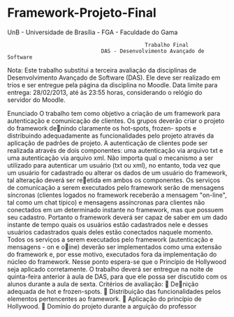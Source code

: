 Framework-Projeto-Final
=======================

UnB - Universidade de Brasília - FGA - Faculdade do Gama

                                                Trabalho Final
                                  DAS - Desenvolvimento Avançado de Software
                                  
Nota: Este trabalho substitui a terceira avaliação da disciplinas de Desenvolvimento Avançado de
Software (DAS). Ele deve ser realizado em trios e ser entregue pela página da disciplina no Moodle.
Data limite para entrega: 28/02/2013, até às 23:55 horas, considerando o relógio do servidor do Moodle.

  Enunciado
O trabalho tem como objetivo a criação de um framework para autenticação e comunicação de
clientes. Os grupos deverão criar o projeto do framework denindo claramente os hot-spots, frozen-
spots e distribuindo adequadamente as funcionalidades pelo projeto através da aplicação de padrões
de projeto.
A autenticação de clientes pode ser realizada através de dois componentes: uma autenticação via
arquivo txt e uma autenticação via arquivo xml. Não importa qual o mecanismo a ser utilizado para
autenticar um usuário (txt ou xml), no entanto, toda vez que um usuário for cadastrado ou alterar os
dados de um usuário do framework, tal alteração deverá ser reetida em ambos os componentes.
Os serviços de comunicação a serem executados pelo framework serão de mensagens síncronas
(clientes logados no framework receberão a mensagem "on-line", tal como um chat típico) e mensagens
assíncronas para clientes não conectados em um determinado instante no framework, mas que possuem
seu cadastro. Portanto o framework deverá ser capaz de saber em um dado instante de tempo quais
os usuários estão cadastrados nele e desses usuários cadastrados quais deles estão conectados naquele
momento.
Todos os serviços a serem executados pelo framework (autenticação e mensagens - on e oine)
deverão ser implementados como uma extensão do framework e, por esse motivo, executados fora da
implementação do núcleo do framework. Nesse ponto espera-se que o Princípio de Hollywood seja
aplicado corretamente.
O trabalho deverá ser entregue na noite de quinta-feira anterior à aula de DAS, para que ele possa
ser discutido com os alunos durante a aula de sexta.
Critérios de avaliação:
 Denição adequada de hot e frozen-spots.
 Distribuição das funcionalidades pelos elementos pertencentes ao framework.
 Aplicação do princípio de Hollywood.
 Domínio do projeto durante a arguição do professor
